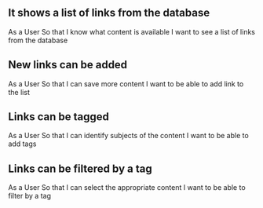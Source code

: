 

## It shows a list of links from the database

  As a User
  So that I know what content is available
  I want to see a list of links from the database

## New links can be added

  As a User
  So that I can save more content
  I want to be able to add link to the list

## Links can be tagged

  As a User
  So that I can identify subjects of the content
  I want to be able to add tags

## Links can be filtered by a tag

  As a User
  So that I can select the appropriate content
  I want to be able to filter by a tag
